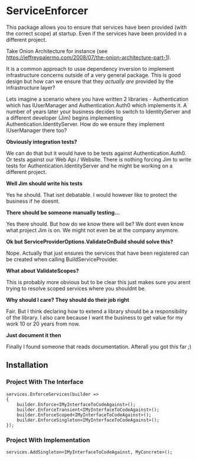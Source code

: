 # ServiceEnforcer
This package allows you to ensure that services have been provided (with the correct scope) at startup. Even if the services have been provided in a different project.

Take Onion Architecture for instance (see https://jeffreypalermo.com/2008/07/the-onion-architecture-part-1).

It is a common approach to usse dependency inversion to implement infrastructure concerns outside of a very general package. This is good design but how can we ensure that they *actually are* provided by the infrastructure layer?

Lets imagine a scenario where you have written 2 libraries - Authentication which has IUserManager and Authentication.Auth0 which implements it. A number of years later your business decides to switch to IdentityServer and a different developer (Jim) begins implementing Authentication.IdentityServer. How do we ensure they implement IUserManager there too?

**Obviously integration tests?**

We can do that but it would have to be tests against Authentication.Auth0. Or tests against our Web Api / Website. There is nothing forcing Jim to write tests for Authentication.IdentityServer and he might be working on a different project.

**Well Jim should write his tests**

Yes he should. That isnt debatable. I would however like to protect the business if he doesnt.

**There should be someone manually testing...**

Yes there should. But how do we know there will be? We dont even know what project Jim is on. We might not even be at the company anymore.

**Ok but ServiceProviderOptions.ValidateOnBuild should solve this?**

Nope. Actually that just ensures the services that have been registered can be created when calling BuildServiceProvider.

**What about ValidateScopes?**

This is probably more obvious but to be clear this just makes sure you arent trying to resolve scoped services where you shouldnt be.

**Why should I care? They should do their job right**

Fair. But I think declaring how to extend a library should be a responsibility of the library. I also care because I want the business to get value for my work 10 or 20 years from now.

**Just document it then**

Finally I found someone that reads documentation. Afterall you got this far ;)

## Installation
### Project With The Interface

```
services.EnforceServices(builder =>
{
    builder.Enforce<IMyInterfaceToCodeAgainst>();
    builder.EnforceTransient<IMyInterfaceToCodeAgainst>();
    builder.EnforceScoped<IMyInterfaceToCodeAgainst>();
    builder.EnforceSingleton<IMyInterfaceToCodeAgainst>();
});
```

### Project With Implementation
```
services.AddSingleton<IMyInterfaceToCodeAgainst, MyConcrete>();
```
